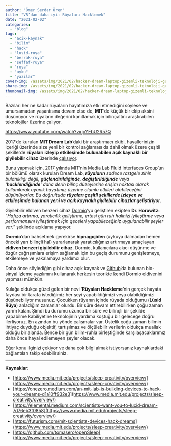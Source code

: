 ```yaml
---
author: "Ömer Serdar Ören"
title: "VR’dan daha iyi: Rüyaları Hacklemek"
date: "2021-02-02"
categories: 
  - "blog"
tags: 
  - "acik-kaynak"
  - "bilim"
  - "hack"
  - "lusid-ruya"
  - "berrak-ruya"
  - "seffaf-ruya"
  - "ruya"
  - "uyku"
  - "yazilar"
cover-img: /assets/img/2021/02/hacker-dream-laptop-gizemli-teknoloji-guvenlik-ruya-sanal-gercek.jpeg
share-img: /assets/img/2021/02/hacker-dream-laptop-gizemli-teknoloji-guvenlik-ruya-sanal-gercek.jpeg
thumbnail-img: /assets/img/2021/02/hacker-dream-laptop-gizemli-teknoloji-guvenlik-ruya-sanal-gercek.jpeg
---
```


Bazıları her ne kadar rüyaların hayatımıza etki etmediğini söylese ve umursamadan yaşantısına devam etse de, **MIT**‘de küçük bir ekip aksini düşünüyor ve rüyaların değerini kanıtlamak için bilinçaltını araştırabilen teknolojiler üzerine çalıyor.

<https://www.youtube.com/watch?v=joYEbU2R57Q>

2017’de kurulan **MIT Dream Lab**‘daki bir araştırmacı ekibi, hayallerinizin içeriği üzerinde size yeni bir kontrol sağlaması da dahil olmak üzere çeşitli şekillerde **rüyaları izleyip etkileşimde bulunabilen açık kaynaklı bir giyilebilir cihaz** üzerinde [çalışıyor](https://onezero.medium.com/an-mit-lab-is-building-devices-to-hack-your-dreams-d1a10ff932e3).

Bunu yapmak için, 2017 yılında MIT’nin Media Lab Fluid Interfaces Group’un bir bölümü olarak kurulan Dream Lab, _**rüyaların** sadece rastgele zihin bulanıklığı değil, **güçlendirildiğinde**, **değiştirildiğinde** veya ‘**hacklendiğinde**‘ daha derin bilinç düzeylerine erişim noktası olarak kullanılarak uyanık hayatımız üzerine olumlu etkileri olabileceğini düşünüyorlar. Bu doğrultuda **rüyaları çeşitli şekillerde izleyen ve etkileşimde bulunan yeni ve açık kaynaklı giyilebilir cihazlar geliştiriyor.**_

Giyilebilir eldiven benzeri cihaz [Dormio](https://www.media.mit.edu/projects/sleep-creativity/overview/)‘yu geliştiren ekipten **Dr. Horowitz:** “_Hafıza artırma, yaratıcılık geliştirme, ertesi gün ruh halinizi iyileştirme veya performansını iyileştirmek için geceleri yapabileceğiniz uygulanabilir şeyler var._” şeklinde açıklama yapıyor.

**Dormio**‘dan bahsetmek gerekirse **hipnagojiden** (uykuya dalmadan hemen önceki yarı bilinçli hal) yararlanarak yaratıcılığınızı artırmaya amaçlayan **eldiven benzeri giyilebilir cihaz**. Dormio, kullanıcılara akıcı düşünme ve özgür çağrışımlara erişim sağlamak için bu geçiş durumunu genişletmeye, etkilemeye ve yakalamaya yardımcı olur.

Daha önce söylediğim gibi cihaz açık kaynak ve [Github](https://github.com/tomasero/openSleep)‘da bulunan bio-sinyal izleme yazılımını kullanarak herkesin teorikte kendi Dormio eldivenini yapması mümkün.

Kulağa oldukça güzel gelen bir nevi ‘**Rüyaları Hackleme**’nin gerçek hayata faydası bir tarafa istediğimiz her şeyi yapabildiğimizi veya olabildiğimizi düşünebiliyor musunuz. Çocukken rüyanın içinde rüyada olduğumu (**Lüsid Rüya**) anladığım zamanlar olurdu. Bir süre devam ettirebilirken çoğu zaman yarım kalan. Şimdi bu durumu uzunca bir süre ve bilinçli bir şekilde yapabilme kabiliyetine teknolojinin yardıma koştuğu bir geleceğe doğru ilerliyoruz. En azından bu yönde çalışmalar var. Üstelik çoğu zaman bilimin ihtiyaç duyduğu objektif, tartışılmaz ve ölçülebilir verilerin oldukça muallak olduğu bir alanda. Bence bir gün bilim-ruhla birleştiğinde karşılaşacaklarımız daha önce hayal edilemeyen şeyler olacak.

Eğer konu ilginizi çekiyor ve daha çok bilgi almak istiyorsanız kaynaklardaki bağlantıları takip edebilirsiniz.

***

**Kaynaklar:**

- [https://www.media.mit.edu/projects/sleep-creativity/overview/](https://www.media.mit.edu/projects/sleep-creativity/overview/)
- [https://onezero.medium.com/an-mit-lab-is-building-devices-to-hack-your-dreams-d1a10ff932e3](https://www.media.mit.edu/projects/sleep-creativity/overview/)
- [https://elemental.medium.com/scientists-want-you-to-lucid-dream-7d76eb3f0858](https://www.media.mit.edu/projects/sleep-creativity/overview/)
- [https://futurism.com/mit-scientists-devices-hack-dreams](https://www.media.mit.edu/projects/sleep-creativity/overview/)
- [https://github.com/tomasero/openSleep](https://www.media.mit.edu/projects/sleep-creativity/overview/)
